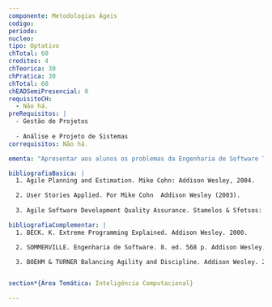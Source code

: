 ```yaml
---
componente: Metodologias Ágeis
codigo:  
periodo: 
nucleo:
tipo: Optativo
chTotal: 60
creditos: 4
chTeorica: 30 
chPratica: 30 
chTotal: 60
chEADSemiPresencial: 0
requisitoCH:
  - Não há.
preRequisitos: |
  - Gestão de Projetos
  
  - Análise e Projeto de Sistemas
correquisitos: Não há.

ementa: "Apresentar aos alunos os problemas da Engenharia de Software Tradicional. Como enxergar o desenvolvimento de software como uma atividade de rápidas mudanças e como as metodologias ágeis trata esta questão."

bibliografiaBasica: |
  1. Agile Planning and Estimation. Mike Cohn: Addison Wesley, 2004.

  2. User Stories Applied. Por Mike Cohn  Addison Wesley (2003). 
  
  3. Agile Software Development Quality Assurance. Stamelos & Sfetsos: Information Science Centre, 2007.

bibliografiaComplementar: |
  1. BECK. K. Extreme Programming Explained. Addison Wesley. 2000.

  2. SOMMERVILLE. Engenharia de Software. 8. ed. 568 p. Addison Wesley, 2007.

  3. BOEHM & TURNER Balancing Agility and Discipline. Addison Wesley. 2003.


section*{Área Temática: Inteligência Computacional}

---
```

